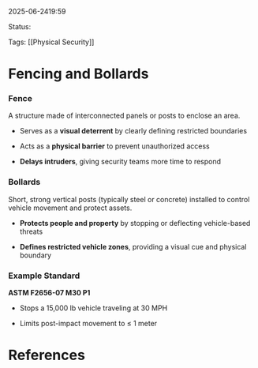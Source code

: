 
2025-06-2419:59

Status:

Tags: [[Physical Security]]


# Fencing and Bollards

### Fence

A structure made of interconnected panels or posts to enclose an area.

- Serves as a **visual deterrent** by clearly defining restricted boundaries
    
- Acts as a **physical barrier** to prevent unauthorized access
    
- **Delays intruders**, giving security teams more time to respond
    

### Bollards

Short, strong vertical posts (typically steel or concrete) installed to control vehicle movement and protect assets.

- **Protects people and property** by stopping or deflecting vehicle-based threats
    
- **Defines restricted vehicle zones**, providing a visual cue and physical boundary
    

### Example Standard

**ASTM F2656-07 M30 P1**

- Stops a 15,000 lb vehicle traveling at 30 MPH
    
- Limits post-impact movement to ≤ 1 meter



# References